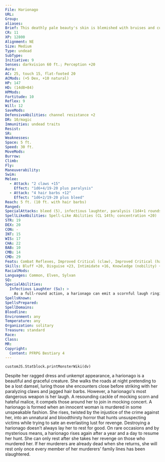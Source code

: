 ```yaml
---
File: Harionago
URL: 
Group: 
aliases: 
Brief: This deathly pale beauty's skin is blemished with bruises and cuts, yet a smile shows behind her flowing tangle of hair.
CR: 11
XP: 12800
Alignment: NE
Size: Medium
Type: undead
SubType: 
Initiative: 9
Senses: darkvision 60 ft.; Perception +20
Aura: 
AC: 25, touch 15, flat-footed 20
ACMods: (+5 Dex, +10 natural)
HP: 147
HD: (14d8+84)
HPMods: 
Fortitude: 10
Reflex: 9
Will: 12
SaveMods: 
DefensiveAbilities: channel resistance +2
DR: 10/magic
Immunities: undead traits
Resist: 
SR: 
Weaknesses: 
Space: 5 ft.
Speed: 30 ft.
MoveMods: 
Burrow: 
Climb: 
Fly: 
Maneuverability: 
Swim: 
Melee: 
  - Attack: "2 claws +15"
    Effect: "1d6+4/19-20 plus paralysis"
  - Attack: "4 hair barbs +12"
    Effect: "1d6+2/19-20 plus bleed"
Reach: 5 ft. (10 ft. with hair barbs)
Ranged: 
SpecialAttacks: bleed (5), infectious laughter, paralysis (1d4+1 rounds, DC 23)
SpellLikeAbilities: Spell-Like Abilities (CL 14th; concentration +20)   3/day-feather fall, levitate, ray of enfeeblement (DC 17), unnatural lustUM (DC 18)   1/day-charm monster (DC 19), vampiric touch (DC 19)
STR: 19
DEX: 20
CON: -
INT: 15
WIS: 17
CHA: 22
BAB: 10
CMB: 14
CMD: 29
Feats: Combat Reflexes, Improved Critical (claw), Improved Critical (hair barb), Improved Initiative, Improved Natural Attack (hair barb), Multiattack, Weapon Finesse
Skills: Bluff +20, Disguise +23, Intimidate +16, Knowledge (nobility) +5, Perception +20, Perform (sing) +10, Sense Motive +20, Stealth +22
RacialMods: 
Languages: Common, Elven, Sylvan
SQ: 
SpecialAbilities:
  Infectious Laughter (Su): >
    As a full-round action, a harionago can emit a scornful laugh ringing out in a 60-foot burst. A creature that hears the laughter must succeed at a DC 23 Will saving thrown or be affected as the hideous laughter spell (CL 14th), except that a laughing creature is considered helpless to the harionago. A creature that successfully saves against a harionago's scornful laughter can't be affected by that same harionago's laughter for 24 hours. This is a mind-affecting effect that can be countered with the countersong class feature. Its save DC is Charisma-based.
SpellsKnown: 
SpellsPrepared: 
SpellDomains: 
Bloodline: 
Environment: any
Temperature: any
Organization: solitary
Treasure: standard
Race: 
Class: 
MR: 
Copyright:
  Content: PFRPG Bestiary 4
---
```

```dataviewjs
customJS.Statblock.printMonsterWiki(dv)
```
Despite her ragged dress and unkempt appearance, a harionago is a beautiful and graceful creature. She walks the roads at night pretending to be a lost damsel, luring those she encounters close before striking with her paralyzing claws and jagged hair barbs. However, a harionago's most dangerous weapon is her laugh. A resounding cackle of mocking scorn and hateful malice, it compels those around her to join in mocking concert. A harionago is formed when an innocent woman is murdered in some unspeakable fashion. She rises, twisted by the injustice of the crime against her, into an unnatural and bloodthirsty horror that hunts unsuspecting victims while trying to sate an everlasting lust for revenge. Destroying a harionago doesn't always lay her to rest for good. On rare occasions and by mysterious means, a harionago rises again after a year and a day to resume her hunt. She can only rest after she takes her revenge on those who murdered her. If her murderers are already dead when she returns, she will rest only once every member of her murderers' family lines has been slaughtered.
